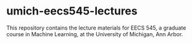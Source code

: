 # umich-eecs545-lectures
This repository contains the lecture materials for EECS 545, a graduate course in Machine Learning, at the University of Michigan, Ann Arbor. 
